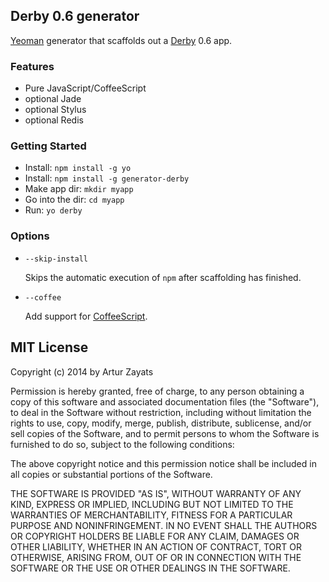 ## Derby 0.6 generator 

[Yeoman](http://yeoman.io) generator that scaffolds out a [Derby](http://derbyjs.com) 0.6 app.

### Features

* Pure JavaScript/CoffeeScript
* optional Jade
* optional Stylus
* optional Redis

### Getting Started

- Install: `npm install -g yo`
- Install: `npm install -g generator-derby`
- Make app dir: `mkdir myapp`
- Go into the dir: `cd myapp`
- Run: `yo derby`

### Options

* `--skip-install`

  Skips the automatic execution of `npm` after scaffolding has finished.

* `--coffee`

  Add support for [CoffeeScript](http://coffeescript.org/).
  
## MIT License
Copyright (c) 2014 by Artur Zayats

Permission is hereby granted, free of charge, to any person obtaining a copy
of this software and associated documentation files (the "Software"), to deal
in the Software without restriction, including without limitation the rights
to use, copy, modify, merge, publish, distribute, sublicense, and/or sell
copies of the Software, and to permit persons to whom the Software is
furnished to do so, subject to the following conditions:

The above copyright notice and this permission notice shall be included in
all copies or substantial portions of the Software.

THE SOFTWARE IS PROVIDED "AS IS", WITHOUT WARRANTY OF ANY KIND, EXPRESS OR
IMPLIED, INCLUDING BUT NOT LIMITED TO THE WARRANTIES OF MERCHANTABILITY,
FITNESS FOR A PARTICULAR PURPOSE AND NONINFRINGEMENT. IN NO EVENT SHALL THE
AUTHORS OR COPYRIGHT HOLDERS BE LIABLE FOR ANY CLAIM, DAMAGES OR OTHER
LIABILITY, WHETHER IN AN ACTION OF CONTRACT, TORT OR OTHERWISE, ARISING FROM,
OUT OF OR IN CONNECTION WITH THE SOFTWARE OR THE USE OR OTHER DEALINGS IN
THE SOFTWARE.
